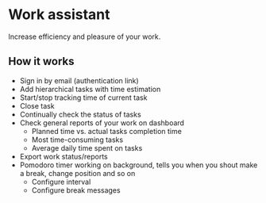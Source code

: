 # Work assistant

Increase efficiency and pleasure of your work.

## How it works

- Sign in by email (authentication link)
- Add hierarchical tasks with time estimation
- Start/stop tracking time of current task
- Close task
- Continually check the status of tasks
- Check general reports of your work on dashboard
  - Planned time vs. actual tasks completion time
  - Most time-consuming tasks
  - Average daily time spent on tasks
- Export work status/reports
- Pomodoro timer working on background, tells you when you shout make a break, change position and so on
  - Configure interval
  - Configure break messages
